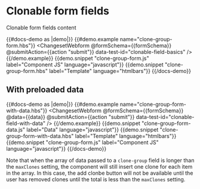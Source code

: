 # Clonable form fields

Clonable form fields content

{{#docs-demo as |demo|}}
  {{#demo.example name="clone-group-form.hbs"}}
    <ChangesetWebform 
      @formSchema={{formSchema}} 
      @submitAction={{action "submit"}} 
      data-test-id="clonable-field-basics"
    />
  {{/demo.example}}
  {{demo.snippet "clone-group-form.js" label="Component JS" language="javascript"}}
  {{demo.snippet "clone-group-form.hbs" label="Template" language="htmlbars"}}
{{/docs-demo}}
## With preloaded data

{{#docs-demo as |demo|}}
  {{#demo.example name="clone-group-form-with-data.hbs"}}
    <ChangesetWebform 
      @formSchema={{formSchema}} 
      @data={{data}}
      @submitAction={{action "submit"}} 
      data-test-id="clonable-field-with-data"
    />
  {{/demo.example}}
  {{demo.snippet "clone-group-form-data.js" label="Data" language="javascript"}}
  {{demo.snippet "clone-group-form-with-data.hbs" label="Template" language="htmlbars"}}
  {{demo.snippet "clone-group-form.js" label="Component JS" language="javascript"}}
{{/docs-demo}}

Note that when the array of data passed to a `clone-group` field is longer than the `maxClones` setting, the component will still insert one clone for each item in the array. In this case, the add clonbe button will not be available until the user has removed clones until the total is less than the `maxClones` setting.